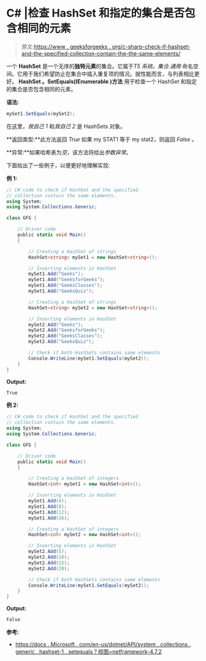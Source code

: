 # C# |检查 HashSet 和指定的集合是否包含相同的元素

> 原文:[https://www . geeksforgeeks . org/c-sharp-check-if-hashset-and-the-specified-collection-contain-the-the-same-elements/](https://www.geeksforgeeks.org/c-sharp-check-if-hashset-and-the-specified-collection-contain-the-same-elements/)

一个 **HashSet** 是一个无序的**独特元素**的集合。它属于*T5 系统。集合.通用* 命名空间。它用于我们希望防止在集合中插入重复项的情况。就性能而言，与列表相比更好。 **HashSet <t>。SetEquals(IEnumerable <t>)方法</t></t>** 用于检查一个 HashSet 和指定的集合是否包含相同的元素。

**语法:**

```cs
mySet1.SetEquals(mySet2);

```

在这里，*我自己 1* 和*我自己 2* 是 HashSets 对象。

**返回类型:**此方法返回 *True* 如果 my STAT1 等于 my stat2，则返回 *False* 。

**异常:**如果哈希表为*空*，该方法将给出*参数异常*。

下面给出了一些例子，以便更好地理解实现:

**例 1:**

```cs
// C# code to check if HashSet and the specified
// collection contain the same elements.
using System;
using System.Collections.Generic;

class GFG {

    // Driver code
    public static void Main()
    {

        // Creating a HashSet of strings
        HashSet<string> mySet1 = new HashSet<string>();

        // Inserting elements in HashSet
        mySet1.Add("Geeks");
        mySet1.Add("GeeksforGeeks");
        mySet1.Add("GeeksClasses");
        mySet1.Add("GeeksQuiz");

        // Creating a HashSet of strings
        HashSet<string> mySet2 = new HashSet<string>();

        // Inserting elements in HashSet
        mySet2.Add("Geeks");
        mySet2.Add("GeeksforGeeks");
        mySet2.Add("GeeksClasses");
        mySet2.Add("GeeksQuiz");

        // Check if both HashSets contains same elements
        Console.WriteLine(mySet1.SetEquals(mySet2));
    }
}
```

**Output:**

```cs
True

```

**例 2:**

```cs
// C# code to check if HashSet and the specified
// collection contain the same elements.
using System;
using System.Collections.Generic;

class GFG {

    // Driver code
    public static void Main()
    {

        // Creating a HashSet of integers
        HashSet<int> mySet1 = new HashSet<int>();

        // Inserting elements in HashSet
        mySet1.Add(4);
        mySet1.Add(8);
        mySet1.Add(12);
        mySet1.Add(16);

        // Creating a HashSet of integers
        HashSet<int> mySet2 = new HashSet<int>();

        // Inserting elements in HashSet
        mySet2.Add(5);
        mySet2.Add(10);
        mySet2.Add(15);
        mySet2.Add(20);

        // Check if both HashSets contains same elements
        Console.WriteLine(mySet1.SetEquals(mySet2));
    }
}
```

**Output:**

```cs
False

```

**参考:**

*   [https://docs . Microsoft . com/en-us/dotnet/API/system . collections . generic . hashset-1 . setequals？视图=netframework-4.7.2](https://docs.microsoft.com/en-us/dotnet/api/system.collections.generic.hashset-1.setequals?view=netframework-4.7.2)